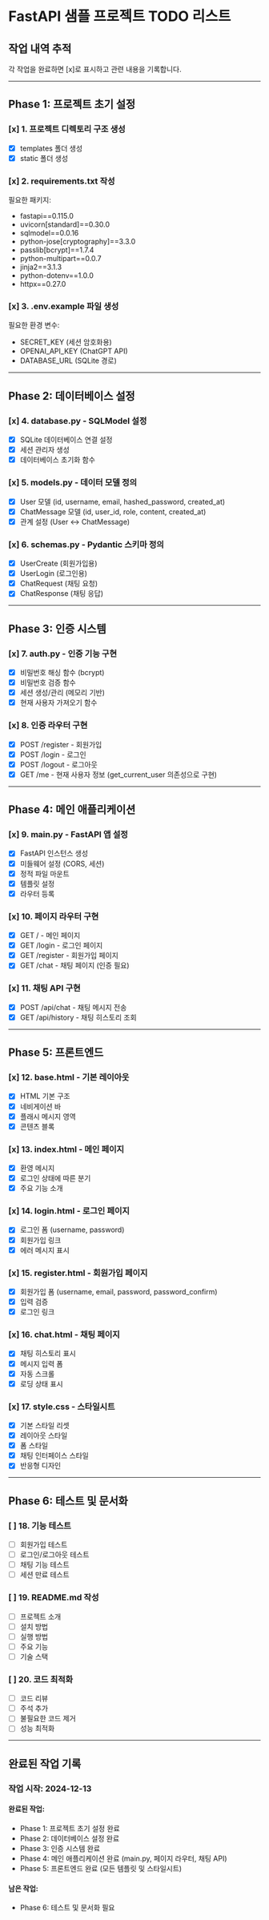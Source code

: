 # FastAPI 샘플 프로젝트 TODO 리스트

## 작업 내역 추적
각 작업을 완료하면 [x]로 표시하고 관련 내용을 기록합니다.

---

## Phase 1: 프로젝트 초기 설정

### [x] 1. 프로젝트 디렉토리 구조 생성
- [x] templates 폴더 생성
- [x] static 폴더 생성

### [x] 2. requirements.txt 작성
필요한 패키지:
- fastapi==0.115.0
- uvicorn[standard]==0.30.0
- sqlmodel==0.0.16
- python-jose[cryptography]==3.3.0
- passlib[bcrypt]==1.7.4
- python-multipart==0.0.7
- jinja2==3.1.3
- python-dotenv==1.0.0
- httpx==0.27.0

### [x] 3. .env.example 파일 생성
필요한 환경 변수:
- SECRET_KEY (세션 암호화용)
- OPENAI_API_KEY (ChatGPT API)
- DATABASE_URL (SQLite 경로)

---

## Phase 2: 데이터베이스 설정

### [x] 4. database.py - SQLModel 설정
- [x] SQLite 데이터베이스 연결 설정
- [x] 세션 관리자 생성
- [x] 데이터베이스 초기화 함수

### [x] 5. models.py - 데이터 모델 정의
- [x] User 모델 (id, username, email, hashed_password, created_at)
- [x] ChatMessage 모델 (id, user_id, role, content, created_at)
- [x] 관계 설정 (User ↔ ChatMessage)

### [x] 6. schemas.py - Pydantic 스키마 정의
- [x] UserCreate (회원가입용)
- [x] UserLogin (로그인용)
- [x] ChatRequest (채팅 요청)
- [x] ChatResponse (채팅 응답)

---

## Phase 3: 인증 시스템

### [x] 7. auth.py - 인증 기능 구현
- [x] 비밀번호 해싱 함수 (bcrypt)
- [x] 비밀번호 검증 함수
- [x] 세션 생성/관리 (메모리 기반)
- [x] 현재 사용자 가져오기 함수

### [x] 8. 인증 라우터 구현
- [x] POST /register - 회원가입
- [x] POST /login - 로그인
- [x] POST /logout - 로그아웃
- [x] GET /me - 현재 사용자 정보 (get_current_user 의존성으로 구현)

---

## Phase 4: 메인 애플리케이션

### [x] 9. main.py - FastAPI 앱 설정
- [x] FastAPI 인스턴스 생성
- [x] 미들웨어 설정 (CORS, 세션)
- [x] 정적 파일 마운트
- [x] 템플릿 설정
- [x] 라우터 등록

### [x] 10. 페이지 라우터 구현
- [x] GET / - 메인 페이지
- [x] GET /login - 로그인 페이지
- [x] GET /register - 회원가입 페이지
- [x] GET /chat - 채팅 페이지 (인증 필요)

### [x] 11. 채팅 API 구현
- [x] POST /api/chat - 채팅 메시지 전송
- [x] GET /api/history - 채팅 히스토리 조회

---

## Phase 5: 프론트엔드

### [x] 12. base.html - 기본 레이아웃
- [x] HTML 기본 구조
- [x] 네비게이션 바
- [x] 플래시 메시지 영역
- [x] 콘텐츠 블록

### [x] 13. index.html - 메인 페이지
- [x] 환영 메시지
- [x] 로그인 상태에 따른 분기
- [x] 주요 기능 소개

### [x] 14. login.html - 로그인 페이지
- [x] 로그인 폼 (username, password)
- [x] 회원가입 링크
- [x] 에러 메시지 표시

### [x] 15. register.html - 회원가입 페이지
- [x] 회원가입 폼 (username, email, password, password_confirm)
- [x] 입력 검증
- [x] 로그인 링크

### [x] 16. chat.html - 채팅 페이지
- [x] 채팅 히스토리 표시
- [x] 메시지 입력 폼
- [x] 자동 스크롤
- [x] 로딩 상태 표시

### [x] 17. style.css - 스타일시트
- [x] 기본 스타일 리셋
- [x] 레이아웃 스타일
- [x] 폼 스타일
- [x] 채팅 인터페이스 스타일
- [x] 반응형 디자인

---

## Phase 6: 테스트 및 문서화

### [ ] 18. 기능 테스트
- [ ] 회원가입 테스트
- [ ] 로그인/로그아웃 테스트
- [ ] 채팅 기능 테스트
- [ ] 세션 만료 테스트

### [ ] 19. README.md 작성
- [ ] 프로젝트 소개
- [ ] 설치 방법
- [ ] 실행 방법
- [ ] 주요 기능
- [ ] 기술 스택

### [ ] 20. 코드 최적화
- [ ] 코드 리뷰
- [ ] 주석 추가
- [ ] 불필요한 코드 제거
- [ ] 성능 최적화

---

## 완료된 작업 기록

### 작업 시작: 2024-12-13

#### 완료된 작업:
- Phase 1: 프로젝트 초기 설정 완료
- Phase 2: 데이터베이스 설정 완료
- Phase 3: 인증 시스템 완료
- Phase 4: 메인 애플리케이션 완료 (main.py, 페이지 라우터, 채팅 API)
- Phase 5: 프론트엔드 완료 (모든 템플릿 및 스타일시트)

#### 남은 작업:
- Phase 6: 테스트 및 문서화 필요